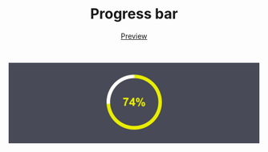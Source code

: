 <h1 align="center">Progress bar</h1>
<p align="center" >
    <a href="https://codepen.io/lazycatcoder/pen/VwEexMG">Preview</a>
</p>

<br>

<p align="center">
  <img src="img.jpg" width=500px/>
</p>